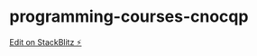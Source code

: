 # programming-courses-cnocqp

[Edit on StackBlitz ⚡️](https://stackblitz.com/edit/programming-courses-cnocqp)